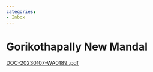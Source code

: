 ```yaml
---
categories:
- Inbox
---
```

# Gorikothapally New Mandal

[DOC-20230107-WA0189..pdf](../files/372724d8-1119-4f0d-b7c7-5eb0e81540c4.pdf)